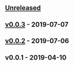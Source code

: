 <a name="unreleased"></a>
## [Unreleased]


<a name="v0.0.3"></a>
## [v0.0.3] - 2019-07-07

<a name="v0.0.2"></a>
## [v0.0.2] - 2019-07-06

<a name="v0.0.1"></a>
## v0.0.1 - 2019-04-10

[Unreleased]: https://github.com/binbashar/terraform-aws-sec-groups/compare/v0.0.3...HEAD
[v0.0.3]: https://github.com/binbashar/terraform-aws-sec-groups/compare/v0.0.2...v0.0.3
[v0.0.2]: https://github.com/binbashar/terraform-aws-sec-groups/compare/v0.0.1...v0.0.2
